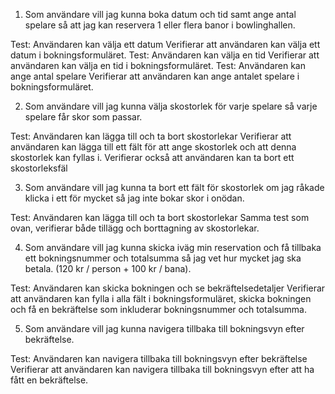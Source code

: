 1. Som användare vill jag kunna boka datum och tid samt ange antal spelare så att jag kan reservera 1 eller flera banor i bowlinghallen.

Test: Användaren kan välja ett datum
Verifierar att användaren kan välja ett datum i bokningsformuläret.
Test: Användaren kan välja en tid
Verifierar att användaren kan välja en tid i bokningsformuläret.
Test: Användaren kan ange antal spelare
Verifierar att användaren kan ange antalet spelare i bokningsformuläret.



2. Som användare vill jag kunna välja skostorlek för varje spelare så varje spelare får skor som passar.

Test: Användaren kan lägga till och ta bort skostorlekar
Verifierar att användaren kan lägga till ett fält för att ange skostorlek och att denna skostorlek kan fyllas i. Verifierar också att användaren kan ta bort ett skostorleksfäl

3. Som användare vill jag kunna ta bort ett fält för skostorlek om jag råkade klicka i ett för mycket så jag inte bokar skor i onödan.

Test: Användaren kan lägga till och ta bort skostorlekar
Samma test som ovan, verifierar både tillägg och borttagning av skostorlekar.

4. Som användare vill jag kunna skicka iväg min reservation och få tillbaka ett bokningsnummer och totalsumma så jag vet hur mycket jag ska betala. (120 kr / person + 100 kr / bana).

Test: Användaren kan skicka bokningen och se bekräftelsedetaljer
Verifierar att användaren kan fylla i alla fält i bokningsformuläret, skicka bokningen och få en bekräftelse som inkluderar bokningsnummer och totalsumma.

5. Som användare vill jag kunna navigera tillbaka till bokningsvyn efter bekräftelse.

Test: Användaren kan navigera tillbaka till bokningsvyn efter bekräftelse
Verifierar att användaren kan navigera tillbaka till bokningsvyn efter att ha fått en bekräftelse.
